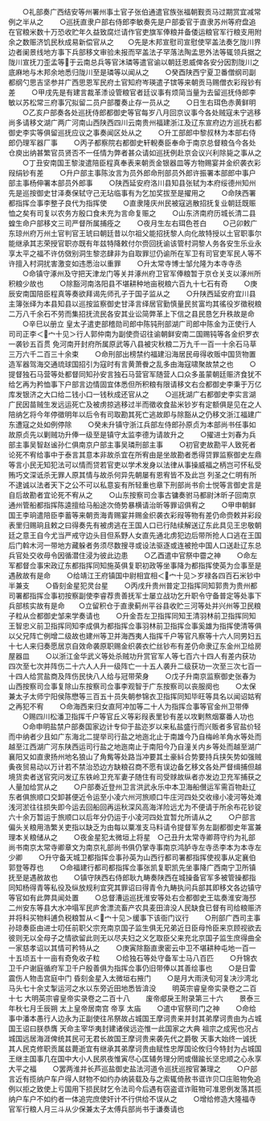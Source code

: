 <!-- { "loadSidebar": true } -->
　　○礼部奏广西结安等州署州事土官子张伯通遣官族张福朝觐贡马过期赏宜减常例之半从之
　　○巡抚直隶户部右侍郎李敏奏先是户部委官于直隶苏州等府盘追在官粮米数十万恐收贮年久益致腐烂请作官吏旗军俸粮并备倭运粮官军行粮支用附余之数赈济饥民秋成易新偿官从之　　○先是木邦宣慰司宣慰使罕盖法奏乞陇川界边者阑景线地方事下兵部移文审验未报而罕盖法子罕落法陶孟思外法等辄领兵据之陇川宣抚刀歪孟等于云南总兵等官沐璘等遣官谕以朝廷恩威俾各安分因割陇川之底麻地与木邦余地悉归陇川至是璘等以闻从之
　　○癸酉陕西宁夏卫番僧纲司副都纲勺思吉坚参并广西思恩军民府土官知府岑瑛遣子镔等来朝贡马赐僧衣彩叚钞有差
　　○甲戌先是有建言裁革潻设管粮官者廷议事有烦简当量为去留巡抚侍郎李敏以苏松常三府事冗拟留二员户部覆奏止存一员从之
　　○日生右珥色赤黄鲜明
　　○乙亥户部奏各处巡抚侍郎都御史等官每岁八月回京议事今各处贼寇未宁逃移尚多请移文湖广两广河南山西陕西四川云南贵州福建浙江及辽东宣府边方巡抚右都御史李实等俱留巡抚应议之事奏闻区处从之
　　○升工部郎中黎叔林为本部右侍郎仍理军器厂事
　　○丙子都察院右都御史轩輗奏臣奉命于南京总督粮刍今各处仓庾出纳甚繁官员贤否不一任情为弊者甚众请如巡抚例赴京会议兴利除毙之事从之
　　○丁丑安南国王黎浚遣陪臣程真奉表来朝贡金银器皿等方物赐宴并金织袭衣彩叚绢钞有差
　　○升户部主事陈汝言为员外郎命刑部员外郎许振署本部郎中事户部主事杨伸署本部员外郎事
　　○陕西延安府洛川县知县张轼为本府绥德州知州先是巡按御史甘泽奏保轼守己无玷临事有为乞加奖拔至是擢用之
　　○命陕西署都指挥佥事李整子良代为指挥使
　　○直隶隆庆州民被寇逃散招抚复业朝廷既赈恤之矣有司复以农务方殷口食未充为言命复赈之
　　○山东济南府历城长清二县蝗生命户部移文三司严督所属捕痊之
　　○夜月生左右珥色苍白
　　○己卯敕广东琼州府万州土官判官王琥曰朝廷昔以尔祖父能招抚黎人向化故特授以土官职事尔能继承其志荣授官职亦既有年兹特降敕付尔赍回抚谕该管村洞黎人务各安生乐业永享太平之福不许仿傚别洞生黎恣肆非为自取罪愆仍谕所在军卫有司官吏军民人等不许擅入村洞扰害激变如违悉治以重罪
　　○升太常寺博士邹允隆为本寺寺丞
　　○命镇守涿州及守把天津龙门等关并涿州府卫官军俸粮暂于京仓关支以涿州所积粮少故也
　　○除豁河南洛阳县不堪耕种地亩税粮六百九十七石有奇
　　○庚辰安南国陪臣程真等奏欲拜谒先师孔子于国子监从之
　　○升陕西延安府宜川县主簿张绎为本县知县以巡按监察御史甘泽言绎居官勤慎量民贫富均其徭役岁徵税粮二万八千余石不劳而集招抚流民各安其业讼简弊革上下信之县民恳乞升秩故是命
　　○辛巳以册立  皇太子遣吏部稽勋司郎中陈钝刑部湖广司郎中陈金为正使行人司司正李＜宀十见＞行人郭仲南为副使赍诏往谕朝鲜安南二国赐钝等各金织罗衣一袭钞五百贯  免河南开封府所属原武等八县被灾秋粮二万九千一百一十余石马草三万六千二百三十余束
　　○命刑部出榜禁约福建沿海居民毋得收贩中国货物置造军器驾海交通琉球国招引为寇时有言黄萧餋之乱多由海寇啸聚故禁之也
　　○提督独石马营等处都督同知孙安言独石马营官军随营人口众多虽蒙朝廷赈济食犹不给乞再为矜恤事下户部言边情固宜体悉但所积粮有限请移文右佥都御史李秉于万亿库发银济之大口给二钱小口一钱秋成还官从之
　　○巡抚湖广右都御史李实言湖广民因苗贼生发远运死亡及被虏掠逃移过半而徵收食盐米钞岁有定额俱是见在之人陪纳乞将今年停徵明年以后令有司取勘其死亡逃故即与除豁从之仍移文浙江福建广东遭寇之处如例停除
　　○癸未升镇守浙江兵部左侍郎孙原贞为本部尚书任事如故原贞先以剿贼功升俸一级至是镇守太监李德为请故升之
　　○擢进士刘春为兵部主事吴智赵谧孙仁俱南京户部主事吴璘刑部主事
　　○初官吏故勘平人致死者论死不宥给事中于泰言其意本非故杀宜在所宥由是坐故勘者悉得贷罪监察御史左鼎等言小民无知犯法可以情而贷若官吏以学术发身以法律从事操威福之柄岂可怀私受贿巧文深诋杀无罪人原其情与故杀何异先朝屡有恩宥皆不及此岂  列圣之仁明有所不逮诚以法者天下之公不可以私意妄有所轻重也章下刑部尚书俞士悦等言御史言是自后故勘者宜论死不宥从之
　　○山东按察司佥事古镛奏驸马都尉沐昕子回南京通州管船都指挥陈逵擅给马船途次倚势暴横请治昕等罪诏俱宥之
　　○甲申朝鲜国王李珦遣陪臣李蓄等来朝贡海青赐宴并赐金织袭衣彩叚等物有差仍命赍敕并彩段表里归赐珦且敕之曰得奏先有被虏逃在王国人口已行陆续解送辽东此具见王忠敬朝廷之意王自今尤当严戒守边头目但系野人女直先通北虏犯边后带所抢人口逃在王国后门斡木河一带地方藏躲者务须尽数搜寻或设法驱逐或连被抢中国人口送赴辽东总兵官处交收毋令因循潜住浸为彼此边患
　　○乙酉遣中官祭中霤之神
　　○命左军都督佥事宋政辽东都指挥同知施英俱复职初政等坐事降为都指挥使英为佥事至是遇赦故有是命
　　○给靖江王府镇国中尉相宜相＜宀十见＞岁禄各四百石米钞中半兼支
　　○昏刻金星犯灵台星
　　○丙戌升贵州普定卫指挥同知郭贵为贵州都司署都指挥佥事初按察副使李睿荐贵善抚军士屡立战功乞升职令守备普定等处事下兵部核实故有是命　　○立留积仓于直隶蓟州平谷县收贮三河等处并兴州等卫民粮子粒从佥都御史邹来学奏请也
　　○升金吾左卫指挥同知王清羽林前卫指挥同知王智忠义前卫指挥同知李成俱为都指挥佥事羽林前卫指挥佥事奚雄为指挥使清等俱以父兄阵亡例增二级故也建州等卫并海西夷人指挥千户等官凡察等十六人同男妇五十七人来归奏愿居京自效命袭原职赐金织袭衣纻丝钞布有差仍命隶辽东金州卫给房屋器皿
　　○以浙江金华武义等处杀贼功升赏官军人等七百六十四人有差内获功四次至七次并阵伤二十六人人升一级阵亡一十五人袭升二级获功一次至三次七百一十四人给赏盐商及阵伤民快八人给与冠带荣身
　　○戊子升南京监察御史张春为山西按察司佥事复除山东按察司佥事李观智于广东按察司以丧服阕也
　　○太保兼太子太师宁阳侯陈懋等三百五十员失朝参锦衣卫指挥同知毕旺等具名以闻诏姑宥之再犯不宥
　　○命海西来归女直阿冲加等二十人为指挥佥事等官金州卫带俸
　　○赐四川松潘卫指挥千户等官丘义等彩叚表里钞有差以攻剿熬烟寨番人功也
　　○命申明盐禁户部奏国家边计专仰于盐迩岁以来私盐盛行而兴贩者多官盐价轻而中纳者少且如广东海北二提举司行盐之地迤北止于南雄今乃自梅岭羊角水等处而越至江西湖广河东陕西运司行盐之地迤南止于南阳今乃自潼关内乡等处而越至湖广襄阳又如直隶扬州地名狼山了角觜等处路当冲要其土豪紏合势要持兵挟矢势如强贼夤夜贸易动以万计若不禁治恐边方缺粮召商不愿有误边备乞移文各处严督缉捕但越境货卖者送官究问发辽东铁岭卫充军妻子随住有司受赇故纵者亦发边卫充军捕获之人量加给赏从之
　　○户部奏近登州卫言洪武永乐中本卫海船儧运军需百物赴辽东者俱旅顺口交卸甚便近令运至小凌六州河旅顺口牛庄河四处交收缘小凌河等处滩浅河淤往往损失即今运去回船回再运秋深风高海洋险远尤为不便请于所余布花钞锭六十余万暂运于旅顺口以后年分仍运于小凌河四处宜暂允所请从之
　　○户部言偏头关粮用浩繁关吏指以缺乏为由每以粟准支马料请令提督军务左副都御史年富兼理本关粮储从之
　　○夜金星犯太微垣上将星　○己丑升太常寺卿蒋守约为礼部尚书南京太常寺卿章文为南京礼部尚书俱仍掌寺事南京鸿胪寺左寺丞李本为本寺左少卿
　　○升守备天城卫都指挥佥事孙英为山西行都司署都指挥使视事从定襄伯郭登等荐也
　　○命福建行都司都指挥佥事张凯复职凯先坐事降广西南宁卫所镇抚至是遇赦故也
　　○镇守陕西右侍郎耿九畴奏陕西在城操备官军多被管操都指同知杨得青等私役及纵放规利宜究其罪诏曰得青令九畴执问兵部其即移文各边镇守等官如有此弊具闻处置
　　○总督漕运巡抚淮安等处右佥都御史王竑奏淮安海邳二州安东等县大水冲塌军民庐舍漂流畜产农具麦田渰没人民缺食已督有司给粮赈济并将科买物料逋负税粮暂从＜宀十见＞缓事下该衙门议行
　　○刑部广西司主事孙琼奏臣由进士叨任前职父宗充南京国子监生俱无兄弟近日臣母怜臣来京顾视欲去彼则无以全母子之情欲留此则无以尽夫妇之义乞取臣父来充北京国子监生庶得曲全一家慈孝诏以其情可矜特从之
　　○庚寅除豁直隶密云中卫不堪耕种屯地一百一十五顷五十一亩有奇免收子粒
　　○给独石等处守备军士马八百匹
　　○升锦衣卫千户谢庭循府军卫千户殷善俱为指挥佥事仍旧带俸以其善绘事也
　　○是日雷震伤人物击宫庭中门  昏刻金星入太微垣右掖门
　　○是月大雨浃旬河复决沙湾北马头七十余丈掣运河之水以东旁近田地悉皆渰没
　　明英宗睿皇帝实录卷之二百十七
大明英宗睿皇帝实录卷之二百十八
　　废帝郕戾王附录第三十六
　　景泰三年秋七月壬辰朔  太上皇帝居南宫  帝享  太庙
　　○遣中官祭司门之神
　　○命给事中潘本愚行人边永为正副使往吊祭故占城国王摩诃贵来并封其弟摩诃贵由为占城国王诏曰朕恭膺  天命主宰华夷封建诸侯远迩惟一此国家之大典  祖宗之成宪也况占城国远居海涯俾统其民可无君长故国王摩诃贵来袭先代之爵敬  天事大始终一诚抚其人民克修职贡属兹薨逝宜有继承其弟摩诃贵由赋性忠厚国论攸归今特封为占城国王继主国事几在国中大小人民夙夜惟寅尽心匡辅务理分罔或僣踰长坚忠顺之心永享大平之福
　　○罢两淮并长芦巡盐御史盐法河道令巡抚巡按官兼理之
　　○户部言近有揽纳户车户得人财物不如约办纳装载及与之索辄倚赦书诓诈贝□庒赃物免追例以拒之致使上亏国用下损民财乞令法司今后遇有窃盗诓诈赃物可准恩例发落其揽纳户车户不如约者一体追完庶使奸计不行供给不误从之
　　○增给修造大隆福寺官军行粮人月三斗从少保兼太子太傅兵部尚书于谦奏请也

